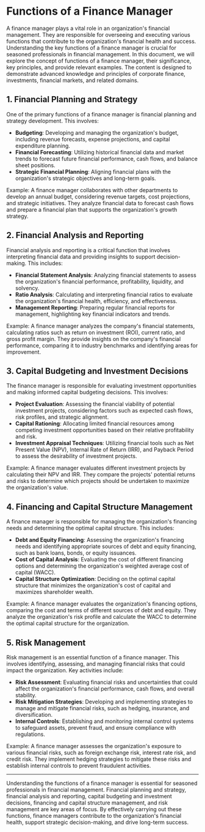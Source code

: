 # Functions of a Finance Manager

A finance manager plays a vital role in an organization's financial management. They are responsible for overseeing and executing various functions that contribute to the organization's financial health and success. Understanding the key functions of a finance manager is crucial for seasoned professionals in financial management. In this document, we will explore the concept of functions of a finance manager, their significance, key principles, and provide relevant examples. The content is designed to demonstrate advanced knowledge and principles of corporate finance, investments, financial markets, and related domains.

## 1. Financial Planning and Strategy

One of the primary functions of a finance manager is financial planning and strategy development. This involves:

- **Budgeting**: Developing and managing the organization's budget, including revenue forecasts, expense projections, and capital expenditure planning.
- **Financial Forecasting**: Utilizing historical financial data and market trends to forecast future financial performance, cash flows, and balance sheet positions.
- **Strategic Financial Planning**: Aligning financial plans with the organization's strategic objectives and long-term goals.

Example: A finance manager collaborates with other departments to develop an annual budget, considering revenue targets, cost projections, and strategic initiatives. They analyze financial data to forecast cash flows and prepare a financial plan that supports the organization's growth strategy.

## 2. Financial Analysis and Reporting

Financial analysis and reporting is a critical function that involves interpreting financial data and providing insights to support decision-making. This includes:

- **Financial Statement Analysis**: Analyzing financial statements to assess the organization's financial performance, profitability, liquidity, and solvency.
- **Ratio Analysis**: Calculating and interpreting financial ratios to evaluate the organization's financial health, efficiency, and effectiveness.
- **Management Reporting**: Preparing regular financial reports for management, highlighting key financial indicators and trends.

Example: A finance manager analyzes the company's financial statements, calculating ratios such as return on investment (ROI), current ratio, and gross profit margin. They provide insights on the company's financial performance, comparing it to industry benchmarks and identifying areas for improvement.

## 3. Capital Budgeting and Investment Decisions

The finance manager is responsible for evaluating investment opportunities and making informed capital budgeting decisions. This involves:

- **Project Evaluation**: Assessing the financial viability of potential investment projects, considering factors such as expected cash flows, risk profiles, and strategic alignment.
- **Capital Rationing**: Allocating limited financial resources among competing investment opportunities based on their relative profitability and risk.
- **Investment Appraisal Techniques**: Utilizing financial tools such as Net Present Value (NPV), Internal Rate of Return (IRR), and Payback Period to assess the desirability of investment projects.

Example: A finance manager evaluates different investment projects by calculating their NPV and IRR. They compare the projects' potential returns and risks to determine which projects should be undertaken to maximize the organization's value.

## 4. Financing and Capital Structure Management

A finance manager is responsible for managing the organization's financing needs and determining the optimal capital structure. This includes:

- **Debt and Equity Financing**: Assessing the organization's financing needs and identifying appropriate sources of debt and equity financing, such as bank loans, bonds, or equity issuances.
- **Cost of Capital Analysis**: Evaluating the cost of different financing options and determining the organization's weighted average cost of capital (WACC).
- **Capital Structure Optimization**: Deciding on the optimal capital structure that minimizes the organization's cost of capital and maximizes shareholder wealth.

Example: A finance manager evaluates the organization's financing options, comparing the cost and terms of different sources of debt and equity. They analyze the organization's risk profile and calculate the WACC to determine the optimal capital structure for the organization.

## 5. Risk Management

Risk management is an essential function of a finance manager. This involves identifying, assessing, and managing financial risks that could impact the organization. Key activities include:

- **Risk Assessment**: Evaluating financial risks and uncertainties that could affect the organization's financial performance, cash flows, and overall stability.
- **Risk Mitigation Strategies**: Developing and implementing strategies to manage and mitigate financial risks, such as hedging, insurance, and diversification.
- **Internal Controls**: Establishing and monitoring internal control systems to safeguard assets, prevent fraud, and ensure compliance with regulations.

Example: A finance manager assesses the organization's exposure to various financial risks, such as foreign exchange risk, interest rate risk, and credit risk. They implement hedging strategies to mitigate these risks and establish internal controls to prevent fraudulent activities.

---

Understanding the functions of a finance manager is essential for seasoned professionals in financial management. Financial planning and strategy, financial analysis and reporting, capital budgeting and investment decisions, financing and capital structure management, and risk management are key areas of focus. By effectively carrying out these functions, finance managers contribute to the organization's financial health, support strategic decision-making, and drive long-term success.